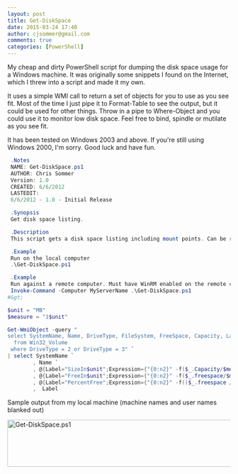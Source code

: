```yaml
---
layout: post
title: Get-DiskSpace
date: 2015-03-24 17:40
author: cjsommer@gmail.com
comments: true
categories: [PowerShell]
---
```

My cheap and dirty PowerShell script for dumping the disk space usage for a Windows machine. It was originally some snippets I found on the Internet, which I threw into a script and made it my own.

It uses a simple WMI call to return a set of objects for you to use as you see fit. Most of the time I just pipe it to Format-Table to see the output, but it could be used for other things. Throw in a pipe to Where-Object and you could use it to monitor low disk space. Feel free to bind, spindle or mutilate as you see fit.

It has been tested on Windows 2003 and above. If you're still using Windows 2000, I'm sorry. Good luck and have fun.

```powershell
 .Notes
 NAME: Get-DiskSpace.ps1
 AUTHOR: Chris Sommer
 Version: 1.0
 CREATED: 6/6/2012
 LASTEDIT:
 6/6/2012 - 1.0 - Initial Release

 .Synopsis
 Get disk space listing.

 .Description
 This script gets a disk space listing including mount points. Can be run locally or remotely using Invoke-Command.

 .Example
 Run on the local computer
 .\Get-DiskSpace.ps1

 .Example
 Run against a remote computer. Must have WinRM enabled on the remote computer.
 Invoke-Command -Computer MyServerName .\Get-DiskSpace.ps1
#&gt;

$unit = "MB"
$measure = "1$unit"

Get-WmiObject -query "
select SystemName, Name, DriveType, FileSystem, FreeSpace, Capacity, Label
  from Win32_Volume
 where DriveType = 2 or DriveType = 3" `
| select SystemName `
        , Name `
        , @{Label="SizeIn$unit";Expression={"{0:n2}" -f($_.Capacity/$measure)}} `
        , @{Label="FreeIn$unit";Expression={"{0:n2}" -f($_.freespace/$measure)}} `
        , @{Label="PercentFree";Expression={"{0:n2}" -f(($_.freespace / $_.Capacity) * 100)}} `
        ,  Label
```

Sample output from my local machine (machine names and user names blanked out)

<a href="{{ site.baseurl }}/img/2015/03/Get-DiskSpace.ps1_.png">
<img class="alignnone size-full wp-image-16" src="{{ site.baseurl }}/img/2015/03/Get-DiskSpace.ps1_.png" alt="Get-DiskSpace.ps1" width="640" height="106" />
</a>
